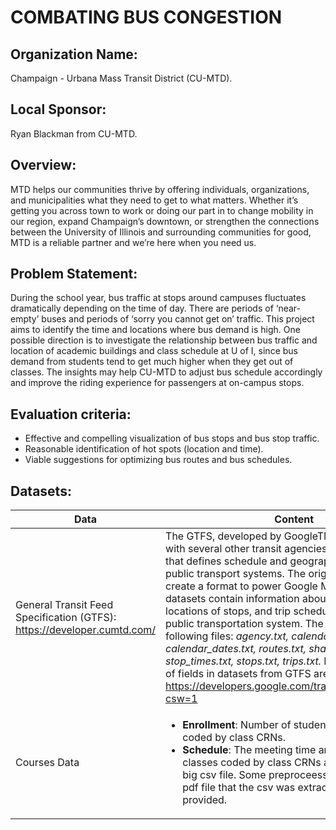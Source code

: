 # COMBATING BUS CONGESTION
## Organization Name: 
Champaign - Urbana Mass Transit District (CU-MTD).
 
## Local Sponsor: 
Ryan Blackman from CU-MTD.

## Overview:
MTD helps our communities thrive by offering individuals, organizations, and municipalities what they need to get to what matters. Whether it’s getting you across town to work or doing our part in to change mobility in our region, expand Champaign’s downtown, or strengthen the connections between the University of Illinois and surrounding communities for good, MTD is a reliable partner and we’re here when you need us. 

## Problem Statement: 
During the school year, bus traffic at stops around campuses fluctuates dramatically depending on the time of day. There are periods of ‘near-empty’ buses and periods of ‘sorry you cannot get on’ traffic. This project aims to identify the time and locations where bus demand is high. One possible direction is to investigate the relationship between bus traffic and location of academic buildings and class schedule at U of I, since bus demand from students tend to get much higher when they get out of classes. The insights may help CU-MTD to adjust bus schedule accordingly and improve the riding experience for passengers at on-campus stops.

## Evaluation criteria:
* Effective and compelling visualization of bus stops and bus stop traffic.
* Reasonable identification of hot spots (location and time).
* Viable suggestions for optimizing bus routes and bus schedules.
 
## Datasets:

|Data|Content|
|----|-------|
|General Transit Feed Specification (GTFS): https://developer.cumtd.com/|The GTFS, developed by GoogleTM , in conjunction with several other transit agencies, is an open format that defines schedule and geographic information for public transport systems. The original intention was to create a format to power Google MapsTM.The GTFS datasets contain information about bus routes, locations of stops, and trip schedule for CU-MTD public transportation system. The zip file contains the following files: *agency.txt, calendar.txt, calendar_dates.txt, routes.txt, shapes.txt, stop_times.txt, stops.txt, trips.txt.* Detailed definitions of fields in datasets from GTFS are available at https://developers.google.com/transit/gtfs/reference/?csw=1|
|Courses Data|<ul> <li>**Enrollment**: Number of students in all classes coded by class CRNs.</li> <li>**Schedule**: The meeting time and location for all classes coded by class CRNs are put together in a big csv file. Some preproceessing is needed. The pdf file that the csv was extracted from is also provided.</li> </ul>|




